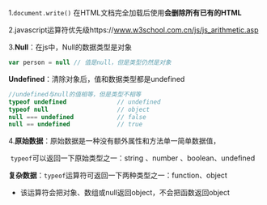 1.`document.write()` 在HTML文档完全加载后使用**会删除所有已有的HTML**

2.javascript运算符优先级https://www.w3school.com.cn/js/js_arithmetic.asp

3.**Null**：在js中，Null的数据类型是对象

```javascript
var person = null // 值是null，但是类型仍然是对象
```

 **Undefined**：清除对象后，值和数据类型都是undefined

```javascript
//undefined与null的值相等，但是类型不相等
typeof undefined              // undefined
typeof null                   // object
null === undefined            // false
null == undefined             // true
```

4.**原始数据**：原始数据是一种没有额外属性和方法单一简单数据值，

​	`typeof`可以返回一下原始类型之一：string 、number 、boolean、undefined

  **复杂数据**：`typeof`运算符可返回一下两种类型之一：function、object

- 该运算符会把对象、数组或null返回object，不会把函数返回object			

